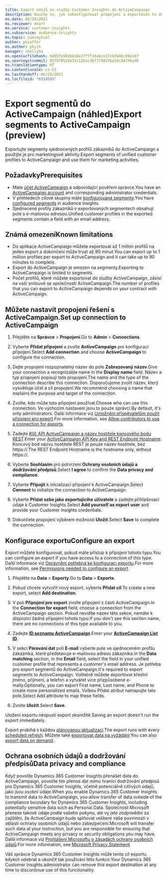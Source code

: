 ```yaml
---
title: Export údajů ze služby Customer Insights do ActiveCampaign
description: Naučte se, jak nakonfigurovat propojení a exportovat ho do ActiveCampaign.
ms.date: 06/29/2021
ms.reviewer: mhart
ms.service: customer-insights
ms.subservice: audience-insights
ms.topic: conceptual
author: pkieffer
ms.author: philk
manager: shellyha
ms.openlocfilehash: 6d85fa9836618e27f7f3da6ce17c07b4bc89e187
ms.sourcegitcommit: 057079532e31c12bac36f374857ba3dc847d6ad0
ms.translationtype: HT
ms.contentlocale: cs-CZ
ms.lasthandoff: 06/29/2021
ms.locfileid: "6314593"
---
```

# <a name="export-segments-to-activecampaign-preview"></a><span data-ttu-id="ce83b-103">Export segmentů do ActiveCampaign (náhled)</span><span class="sxs-lookup"><span data-stu-id="ce83b-103">Export segments to ActiveCampaign (preview)</span></span>

<span data-ttu-id="ce83b-104">Exportujte segmenty sjednocených profilů zákazníků do ActiveCampaign a použijte je pro marketingové aktivity.</span><span class="sxs-lookup"><span data-stu-id="ce83b-104">Export segments of unified customer profiles to ActiveCampaign and use them for marketing activities.</span></span>

## <a name="prerequisites"></a><span data-ttu-id="ce83b-105">Požadavky</span><span class="sxs-lookup"><span data-stu-id="ce83b-105">Prerequisites</span></span>

-   <span data-ttu-id="ce83b-106">Máte [účet ActiveCampaign](https://www.activecampaign.com/) a odpovídající pověření správce.</span><span class="sxs-lookup"><span data-stu-id="ce83b-106">You have an [ActiveCampaign account](https://www.activecampaign.com/) and corresponding administrator credentials.</span></span>
-   <span data-ttu-id="ce83b-107">V přehledech cílové skupiny máte [konfigurované segmenty](segments.md).</span><span class="sxs-lookup"><span data-stu-id="ce83b-107">You have [configured segments](segments.md) in audience insights.</span></span>
-   <span data-ttu-id="ce83b-108">Sjednocené profily zákazníků v exportovaných segmentech obsahují pole s e-mailovou adresou.</span><span class="sxs-lookup"><span data-stu-id="ce83b-108">Unified customer profiles in the exported segments contain a field with an email address.</span></span>

## <a name="known-limitations"></a><span data-ttu-id="ce83b-109">Známá omezení</span><span class="sxs-lookup"><span data-stu-id="ce83b-109">Known limitations</span></span>

- <span data-ttu-id="ce83b-110">Do aplikace ActiveCampaign můžete exportovat až 1 milion profilů na jeden export a dokončení může trvat až 90 minut.</span><span class="sxs-lookup"><span data-stu-id="ce83b-110">You can export up to 1 million profiles per export to ActiveCampaign and it can take up to 90 minutes to complete.</span></span>
- <span data-ttu-id="ce83b-111">Export do ActiveCampaign je omezen na segmenty.</span><span class="sxs-lookup"><span data-stu-id="ce83b-111">Exporting to ActiveCampaign is limited to segments.</span></span>
- <span data-ttu-id="ce83b-112">Počet profilů, které můžete exportovat do služby ActiveCampaign, závisí na vaší smlouvě se společností ActiveCampaign.</span><span class="sxs-lookup"><span data-stu-id="ce83b-112">The number of profiles that you can export to ActiveCampaign depends on your contract with ActiveCampaign.</span></span>

## <a name="set-up-connection-to-activecampaign"></a><span data-ttu-id="ce83b-113">Můžete nastavit propojení řešení s ActiveCampaign.</span><span class="sxs-lookup"><span data-stu-id="ce83b-113">Set up connection to ActiveCampaign</span></span>

1. <span data-ttu-id="ce83b-114">Přejděte na **Správce** > **Propojení**.</span><span class="sxs-lookup"><span data-stu-id="ce83b-114">Go to **Admin** > **Connections**.</span></span>

1. <span data-ttu-id="ce83b-115">Vyberte **Přidat připojení** a zvolte **ActiveCampaign** pro konfiguraci připojení.</span><span class="sxs-lookup"><span data-stu-id="ce83b-115">Select **Add connection** and choose **ActiveCampaign** to configure the connection.</span></span>

1. <span data-ttu-id="ce83b-116">Dejte propojení rozpoznatelný název do pole **Zobrazovaný název**.</span><span class="sxs-lookup"><span data-stu-id="ce83b-116">Give your connection a recognizable name in the **Display name** field.</span></span> <span data-ttu-id="ce83b-117">Název a typ propojení popisují toto propojení.</span><span class="sxs-lookup"><span data-stu-id="ce83b-117">The name and the type of the connection describe this connection.</span></span> <span data-ttu-id="ce83b-118">Doporučujeme zvolit název, který vysvětluje účel a cíl propojení.</span><span class="sxs-lookup"><span data-stu-id="ce83b-118">We recommend choosing a name that explains the purpose and target of the connection.</span></span>

1. <span data-ttu-id="ce83b-119">Zvolte, kdo může toto připojení používat.</span><span class="sxs-lookup"><span data-stu-id="ce83b-119">Choose who can use this connection.</span></span> <span data-ttu-id="ce83b-120">Ve výchozím nastavení jsou to pouze správci.</span><span class="sxs-lookup"><span data-stu-id="ce83b-120">By default, it's only administrators.</span></span> <span data-ttu-id="ce83b-121">Další informace viz [Umožnění přispěvatelům použít připojení pro export](connections.md#allow-contributors-to-use-a-connection-for-exports).</span><span class="sxs-lookup"><span data-stu-id="ce83b-121">For more information, see [Allow contributors to use a connection for exports](connections.md#allow-contributors-to-use-a-connection-for-exports).</span></span>

1. <span data-ttu-id="ce83b-122">Zadejte [Klíč API ActiveCampaign a název hostitele koncového bodu REST](https://help.activecampaign.com/hc/articles/207317590-Getting-started-with-the-API#how-to-obtain-your-activecampaign-api-url-and-key).</span><span class="sxs-lookup"><span data-stu-id="ce83b-122">Enter your [ActiveCampaign API Key and REST Endpoint Hostname](https://help.activecampaign.com/hc/articles/207317590-Getting-started-with-the-API#how-to-obtain-your-activecampaign-api-url-and-key).</span></span> <span data-ttu-id="ce83b-123">Koncový bod názvu hostitele REST je pouze název hostitele, bez https://.</span><span class="sxs-lookup"><span data-stu-id="ce83b-123">The REST Endpoint Hostname is the hostname only, without https://.</span></span> 

1. <span data-ttu-id="ce83b-124">Vyberte **Souhlasím** pro potvrzení **Ochrany osobních údajů a dodržování předpisů**.</span><span class="sxs-lookup"><span data-stu-id="ce83b-124">Select **I agree** to confirm the **Data privacy and compliance**.</span></span>

1. <span data-ttu-id="ce83b-125">Vyberte **Připojit** k inicializaci připojení k ActiveCampaign.</span><span class="sxs-lookup"><span data-stu-id="ce83b-125">Select **Connect** to initialize the connection to ActiveCampaign.</span></span>

1. <span data-ttu-id="ce83b-126">Vyberte **Přidat sebe jako exportujícího uživatele** a zadejte přihlašovací údaje k Customer Insights.</span><span class="sxs-lookup"><span data-stu-id="ce83b-126">Select **Add yourself as export user** and provide your Customer Insights credentials.</span></span>

1. <span data-ttu-id="ce83b-127">Dokončete propojení výběrem možnosti **Uložit**.</span><span class="sxs-lookup"><span data-stu-id="ce83b-127">Select **Save** to complete the connection.</span></span>

## <a name="configure-an-export"></a><span data-ttu-id="ce83b-128">Konfigurace exportu</span><span class="sxs-lookup"><span data-stu-id="ce83b-128">Configure an export</span></span>

<span data-ttu-id="ce83b-129">Export můžete konfigurovat, pokud máte přístup k připojení tohoto typu.</span><span class="sxs-lookup"><span data-stu-id="ce83b-129">You can configure an export if you have access to a connection of this type.</span></span> <span data-ttu-id="ce83b-130">Další informace viz [Oprávnění potřebná ke konfiguraci exportu](export-destinations.md#set-up-a-new-export).</span><span class="sxs-lookup"><span data-stu-id="ce83b-130">For more information, see [Permissions needed to configure an export](export-destinations.md#set-up-a-new-export).</span></span>

1. <span data-ttu-id="ce83b-131">Přejděte na **Data** > **Exporty**.</span><span class="sxs-lookup"><span data-stu-id="ce83b-131">Go to **Data** > **Exports**.</span></span>

1. <span data-ttu-id="ce83b-132">Pokud chcete vytvořit nový export, vyberte **Přidat cíl**.</span><span class="sxs-lookup"><span data-stu-id="ce83b-132">To create a new export, select **Add destination**.</span></span>

1. <span data-ttu-id="ce83b-133">V poli **Připojení pro export** zvolte připojení z části ActiveCampaign.</span><span class="sxs-lookup"><span data-stu-id="ce83b-133">In the **Connection for export** field, choose a connection from the ActiveCampaign section.</span></span> <span data-ttu-id="ce83b-134">Pokud nevidíte název této sekce, nemáte k dispozici žádná připojení tohoto typu.</span><span class="sxs-lookup"><span data-stu-id="ce83b-134">If you don't see this section name, there are no connections of this type available to you.</span></span>

1. <span data-ttu-id="ce83b-135">Zadejte [**ID seznamu ActiveCampaign**](https://help.activecampaign.com/hc/articles/360000030559-How-to-create-a-list-in-ActiveCampaign).</span><span class="sxs-lookup"><span data-stu-id="ce83b-135">Enter your [**ActiveCampaign List ID**](https://help.activecampaign.com/hc/articles/360000030559-How-to-create-a-list-in-ActiveCampaign).</span></span>    

3. <span data-ttu-id="ce83b-136">V sekci **Párování dat** poli **E-mail** vyberte pole ve sjednoceném profilu zákazníka, které představuje e-mailovou adresu zákazníka.</span><span class="sxs-lookup"><span data-stu-id="ce83b-136">In the **Data matching** section, in the **Email** field, select the field in your unified customer profile that represents a customer's email address.</span></span> <span data-ttu-id="ce83b-137">Je potřeba pro export segmentů do ActiveCampaign.</span><span class="sxs-lookup"><span data-stu-id="ce83b-137">It's required to export segments to ActiveCampaign.</span></span> <span data-ttu-id="ce83b-138">Volitelně můžete exportovat křestní jméno, příjmení, a telefon a vytvářet více přizpůsobené e-maily.</span><span class="sxs-lookup"><span data-stu-id="ce83b-138">Optionally, you can export First name, Last name, and Phone to create more personalized emails.</span></span> <span data-ttu-id="ce83b-139">Volbou Přidat atribut namapujte tato pole.</span><span class="sxs-lookup"><span data-stu-id="ce83b-139">Select Add attribute to map these fields.</span></span>

1. <span data-ttu-id="ce83b-140">Zvolte **Uložit**.</span><span class="sxs-lookup"><span data-stu-id="ce83b-140">Select **Save**.</span></span>

<span data-ttu-id="ce83b-141">Uložení exportu nespustí export okamžitě.</span><span class="sxs-lookup"><span data-stu-id="ce83b-141">Saving an export doesn't run the export immediately.</span></span>

<span data-ttu-id="ce83b-142">Export probíhá s každou [plánovanou aktualizací](system.md#schedule-tab).</span><span class="sxs-lookup"><span data-stu-id="ce83b-142">The export runs with every [scheduled refresh](system.md#schedule-tab).</span></span> <span data-ttu-id="ce83b-143">Můžete také [exportovat data na vyžádání](export-destinations.md#run-exports-on-demand).</span><span class="sxs-lookup"><span data-stu-id="ce83b-143">You can also [export data on demand](export-destinations.md#run-exports-on-demand).</span></span> 


## <a name="data-privacy-and-compliance"></a><span data-ttu-id="ce83b-144">Ochrana osobních údajů a dodržování předpisů</span><span class="sxs-lookup"><span data-stu-id="ce83b-144">Data privacy and compliance</span></span>

<span data-ttu-id="ce83b-145">Když povolíte Dynamics 365 Customer Insights přenášet data do ActiveCampaign, povolíte tím přenos dat mimo hranici dodržování předpisů pro Dynamics 365 Customer Insights, včetně potenciálně citlivých údajů, jako jsou osobní údaje.</span><span class="sxs-lookup"><span data-stu-id="ce83b-145">When you enable Dynamics 365 Customer Insights to transmit data to ActiveCampaign, you allow transfer of data outside of the compliance boundary for Dynamics 365 Customer Insights, including potentially sensitive data such as Personal Data.</span></span> <span data-ttu-id="ce83b-146">Společnost Microsoft přenese takové údaje podle vašeho pokynu, ale vy jste zodpovědní za zajištění, že ActiveCampaign bude splňovat veškeré vaše povinnosti v oblasti ochrany osobních údajů nebo zabezpečení.</span><span class="sxs-lookup"><span data-stu-id="ce83b-146">Microsoft will transfer such data at your instruction, but you are responsible for ensuring that ActiveCampaign meets any privacy or security obligations you may have.</span></span> <span data-ttu-id="ce83b-147">Další informace viz [Prohlášení Microsoftu o zásadách ochrany osobních údajů](https://go.microsoft.com/fwlink/?linkid=396732).</span><span class="sxs-lookup"><span data-stu-id="ce83b-147">For more information, see [Microsoft Privacy Statement](https://go.microsoft.com/fwlink/?linkid=396732).</span></span>

<span data-ttu-id="ce83b-148">Váš správce Dynamics 365 Customer Insights může tento cíl exportu kdykoli odebrat a ukončit tak používání této funkce.</span><span class="sxs-lookup"><span data-stu-id="ce83b-148">Your Dynamics 365 Customer Insights administrator can remove this export destination at any time to discontinue use of this functionality.</span></span>
